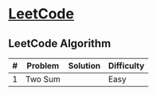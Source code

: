 # [LeetCode](https://leetcode.com)

## LeetCode Algorithm
|#|Problem|Solution|Difficulty|
|-|-|-|-|
|1|Two Sum||Easy|
